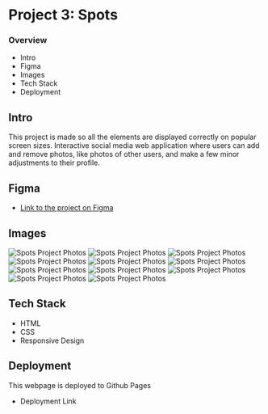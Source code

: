 # Project 3: Spots

### Overview

-   Intro
-   Figma
-   Images
-   Tech Stack
-   Deployment

## Intro

This project is made so all the elements are displayed correctly on popular screen sizes. Interactive social media web application where users can add and remove photos, like photos of other users, and make a few minor adjustments to their profile.

## Figma

-   [Link to the project on Figma](https://www.figma.com/file/BBNm2bC3lj8QQMHlnqRsga/Sprint-3-Project-%E2%80%94-Spots?type=design&node-id=2%3A60&mode=design&t=afgNFybdorZO6cQo-1)

## Images

![Spots Project Photos](images/1-photo-by-moritz-feldmann-from-pexels.jpg) ![Spots Project Photos](images/2-photo-by-ceiline-from-pexels.jpg) ![Spots Project Photos](images/3-photo-by-tubanur-dogan-from-pexels.jpg) ![Spots Project Photos](images/4-photo-by-maurice-laschet-from-pexels.jpg) ![Spots Project Photos](images/5-photo-by-van-anh-nguyen-from-pexels.jpg) ![Spots Project Photos](images/6-photo-by-moritz-feldmann-from-pexels.jpg) ![Spots Project Photos](images/avatar.jpg) ![Spots Project Photos](images/Logo.svg) ![Spots Project Photos](images/pencil.svg) ![Spots Project Photos](images/plus.svg) ![Spots Project Photos](images/Union.svg)

## Tech Stack

-   HTML
-   CSS
-   Responsive Design

## Deployment

This webpage is deployed to Github Pages

-   Deployment Link
